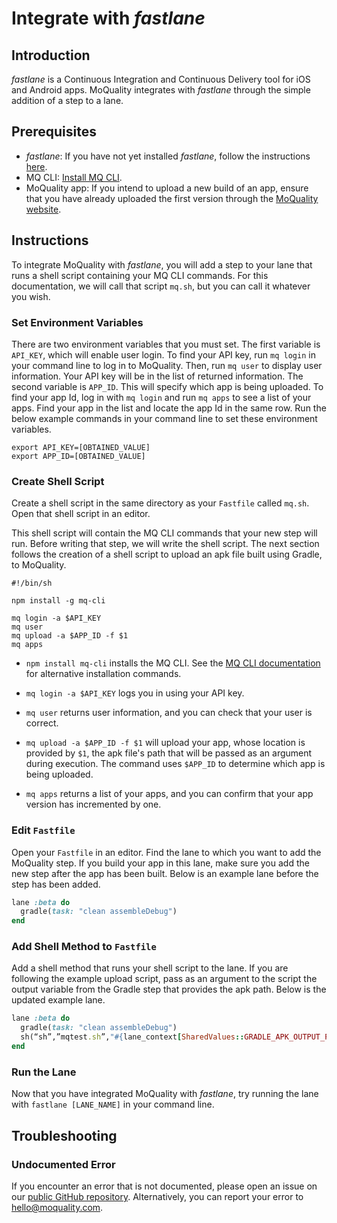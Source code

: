 # Integrate with _fastlane_

## Introduction

_fastlane_ is a Continuous Integration and Continuous Delivery tool for iOS and Android apps. MoQuality integrates with _fastlane_ through the simple addition of a step to a lane.

## Prerequisites

* _fastlane_: If you have not yet installed _fastlane_, follow the instructions [here](https://docs.fastlane.tools/).
* MQ CLI: [Install MQ CLI](mq-cli.md#installation).
* MoQuality app: If you intend to upload a new build of an app, ensure that you have already uploaded the first version through the [MoQuality website](https://app.moquality.com/).

## Instructions

To integrate MoQuality with _fastlane_, you will add a step to your lane that runs a shell script containing your MQ CLI commands. For this documentation, we will call that script `mq.sh`, but you can call it whatever you wish.

### Set Environment Variables

There are two environment variables that you must set. The first variable is `API_KEY`, which will enable user login. To find your API key, run `mq login` in your command line to log in to MoQuality. Then, run `mq user` to display user information. Your API key will be in the list of returned information. The second variable is `APP_ID`. This will specify which app is being uploaded. To find your app Id, log in with `mq login` and run `mq apps` to see a list of your apps. Find your app in the list and locate the app Id in the same row. Run the below example commands in your command line to set these environment variables.

``` shell
export API_KEY=[OBTAINED_VALUE]
export APP_ID=[OBTAINED_VALUE]
```

### Create Shell Script

Create a shell script in the same directory as your `Fastfile` called `mq.sh`. Open that shell script in an editor.

This shell script will contain the MQ CLI commands that your new step will run. Before writing that step, we will write the shell script. The next section follows the creation of a shell script to upload an apk file built using Gradle, to MoQuality.

``` shell
#!/bin/sh

npm install -g mq-cli

mq login -a $API_KEY
mq user
mq upload -a $APP_ID -f $1
mq apps
```

* `npm install mq-cli` installs the MQ CLI. See the [MQ CLI documentation](mq-cli/#Installation) for alternative installation commands.

* `mq login -a $API_KEY` logs you in using your API key.

* `mq user` returns user information, and you can check that your user is correct.

* `mq upload -a $APP_ID -f $1` will upload your app, whose location is provided by `$1`, the apk file's path that will be passed as an argument during execution. The command uses `$APP_ID` to determine which app is being uploaded.

* `mq apps` returns a list of your apps, and you can confirm that your app version has incremented by one.

### Edit `Fastfile`

Open your `Fastfile` in an editor. Find the lane to which you want to add the MoQuality step. If you build your app in this lane, make sure you add the new step after the app has been built. Below is an example lane before the step has been added.

``` Ruby
lane :beta do
  gradle(task: "clean assembleDebug")
end
```

### Add Shell Method to `Fastfile`

Add a shell method that runs your shell script to the lane. If you are following the example upload script, pass as an argument to the script the output variable from the Gradle step that provides the apk path. Below is the updated example lane.

``` Ruby
lane :beta do
  gradle(task: "clean assembleDebug")
  sh(“sh”,”mqtest.sh”,"#{lane_context[SharedValues::GRADLE_APK_OUTPUT_PATH]}")
end
```

### Run the Lane

Now that you have integrated MoQuality with _fastlane_, try running the lane with `fastlane [LANE_NAME]` in your command line.

## Troubleshooting

### Undocumented Error

If you encounter an error that is not documented, please open an issue on our [public GitHub repository](https://github.com/moquality/devcenter/issues). Alternatively, you can report your error to <hello@moquality.com>.